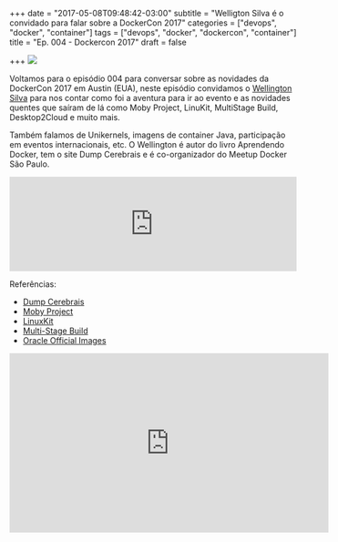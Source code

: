 +++
date = "2017-05-08T09:48:42-03:00"
subtitle = "Welligton Silva é o convidado para falar sobre a DockerCon 2017"
categories = ["devops", "docker", "container"]
tags = ["devops", "docker", "dockercon", "container"]
title = "Ep. 004 - Dockercon 2017"
draft = false

+++
![](/img/dockercon2017.jpg)


Voltamos para o episódio 004 para conversar sobre as novidades da DockerCon 2017 em Austin (EUA), neste episódio convidamos o [Wellington Silva](https://twitter.com/_wsilva) para nos contar como foi a aventura para ir ao evento e as novidades quentes que saíram de lá como Moby Project, LinuKit, MultiStage Build, Desktop2Cloud e muito mais.

Também falamos de Unikernels, imagens de container Java, participação em eventos internacionais, etc. O Wellington é autor do livro Aprendendo Docker, tem o site Dump Cerebrais e é co-organizador do Meetup Docker São Paulo.


<iframe width="100%" height="166" scrolling="no" frameborder="no" src="https://w.soundcloud.com/player/?url=https%3A//api.soundcloud.com/tracks/321486043&amp;color=ff5500&amp;auto_play=false&amp;hide_related=false&amp;show_comments=true&amp;show_user=true&amp;show_reposts=false"></iframe>

Referências:

- [Dump Cerebrais](http://dumpscerebrais.com/)
- [Moby Project](https://mobyproject.org/)
- [LinuxKit](https://github.com/linuxkit/linuxkit)
- [Multi-Stage Build](http://blog.alexellis.io/mutli-stage-docker-builds/)
- [Oracle Official Images](https://store.docker.com/images/oracle-database-enterprise-edition)


<iframe width="560" height="315" src="https://www.youtube.com/embed/RpLEagbNGgQ" frameborder="0" allowfullscreen></iframe>
